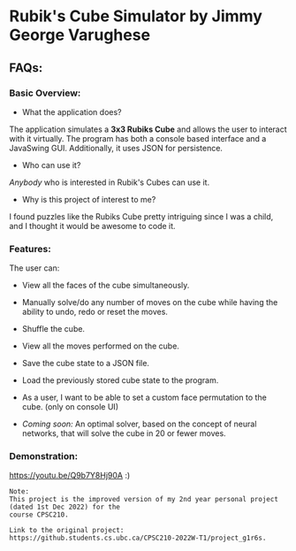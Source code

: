 # Rubik's Cube Simulator by Jimmy George Varughese

## FAQs:

### Basic Overview:
- What the application does?

The application simulates a **3x3 Rubiks Cube** and allows the user to interact with it virtually.
The program has both a console based interface and a JavaSwing GUI. Additionally, it uses JSON for persistence.

- Who can use it?

*Anybody* who is interested in Rubik's Cubes can use it.

- Why is this project of interest to me?

I found puzzles like the Rubiks Cube pretty intriguing since I was a child, and I thought it would be awesome to code it.

### Features:

The user can:
- View all the faces of the cube simultaneously.
- Manually solve/do any number of moves on the cube while having the ability to undo, redo or reset the moves.
- Shuffle the cube.
- View all the moves performed on the cube.
- Save the cube state to a JSON file.
- Load the previously stored cube state to the program.
- As a user, I want to be able to set a custom face permutation to the cube. (only on console UI)

- *Coming soon:* An optimal solver, based on the concept of neural networks, that will solve the cube in 20 or fewer moves.

### Demonstration:

https://youtu.be/Q9b7Y8Hj90A :)

    Note:
    This project is the improved version of my 2nd year personal project (dated 1st Dec 2022) for the 
    course CPSC210.

    Link to the original project:
    https://github.students.cs.ubc.ca/CPSC210-2022W-T1/project_g1r6s.